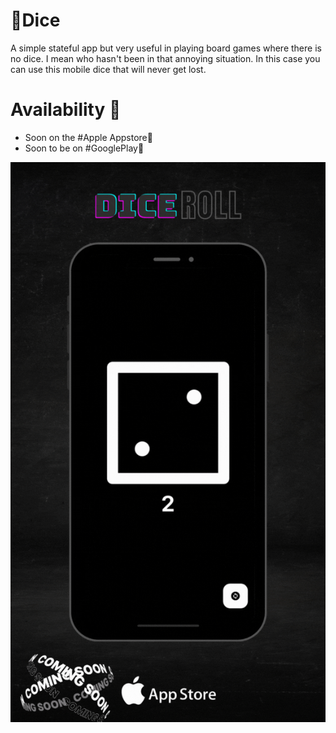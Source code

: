 # 🎲Dice

A simple stateful app but very useful in playing board games where there is no dice. 
I mean who hasn't been in that annoying situation. In this case you can use this mobile dice that will never get lost.
# Availability 🤑
- Soon on the #Apple Appstore📱
- Soon to be on #GooglePlay🧩



![Demo App](https://github.com/squirelboy360/dice/blob/main/lib/ui%20presentation%20.gif?raw=true)
